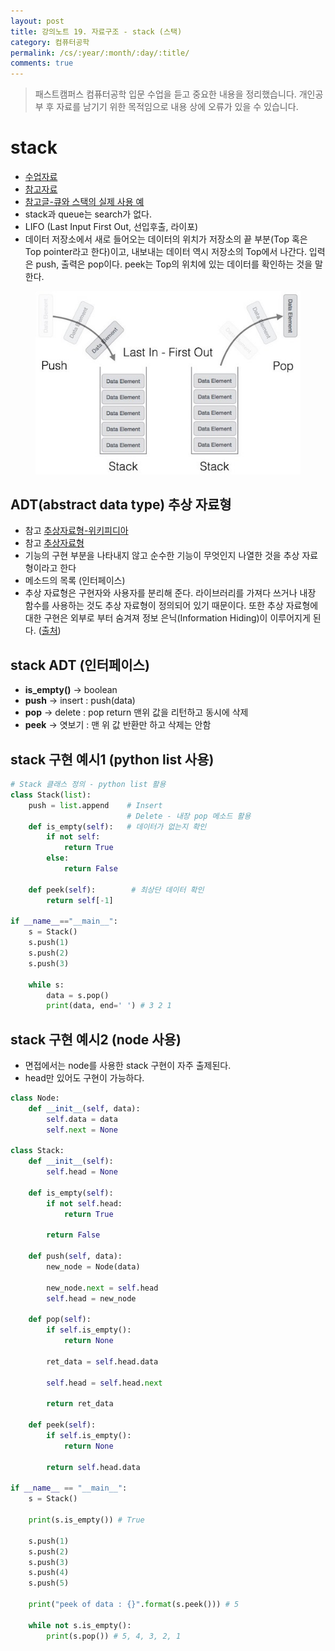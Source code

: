 ```yaml
---
layout: post
title: 강의노트 19. 자료구조 - stack (스택)
category: 컴퓨터공학
permalink: /cs/:year/:month/:day/:title/
comments: true
---
```

> 패스트캠퍼스 컴퓨터공학 입문 수업을 듣고 중요한 내용을 정리했습니다. 개인공부 후 자료를 남기기 위한 목적임으로 내용 상에 오류가 있을 수 있습니다.

# stack
- [수업자료](https://github.com/ythwork/ComputerScienceSchool/blob/master/lecture/datastructure/stack_queue/stack_queue.pdf)
- [참고자료](http://blog.eairship.kr/210)
- [참고글-큐와 스택의 실제 사용 예](http://hashcode.co.kr/questions/1830/%EC%9E%90%EB%A3%8C%EA%B5%AC%EC%A1%B0%ED%81%90-%EC%99%80-%EC%8A%A4%ED%83%9D%EC%9D%98-%EC%8B%A4%EC%A0%9C-%EC%82%AC%EC%9A%A9%EC%98%88%EB%A5%BC-%EC%95%8C%EA%B3%A0%EC%8B%B6%EC%8A%B5%EB%8B%88%EB%8B%A4)
- stack과 queue는 search가 없다.
- LIFO (Last Input First Out, 선입후출, 라이포)
- 데이터 저장소에서 새로 들어오는 데이터의 위치가 저장소의 끝 부분(Top 혹은 Top pointer라고 한다)이고, 내보내는 데이터 역시 저장소의 Top에서 나간다. 입력은 push, 출력은 pop이다. peek는 Top의 위치에 있는 데이터를 확인하는 것을 말한다.

<center>
 <figure>
 <img src="/assets/post-img/cs/stack.jpg" alt="views">
 <figcaption></figcaption>
 </figure>
 </center>

## ADT(abstract data type) 추상 자료형
- 참고 [추상자료형-위키피디아](https://ko.wikipedia.org/wiki/%EC%B6%94%EC%83%81_%EC%9E%90%EB%A3%8C%ED%98%95)
- 참고 [추상자료형](http://ledgku.tistory.com/41)
- 기능의 구현 부분을 나타내지 않고 순수한 기능이 무엇인지 나열한 것을 추상 자료형이라고 한다
- 메소드의 목록 (인터페이스)
- 추상 자료형은 구현자와 사용자를 분리해 준다. 라이브러리를 가져다 쓰거나 내장 함수를 사용하는 것도 추상 자료형이 정의되어 있기 때문이다. 또한 추상 자료형에 대한 구현은 외부로 부터 숨겨져 정보 은닉(Information Hiding)이 이루어지게 된다. ([출처](http://ledgku.tistory.com/41))

## stack ADT (인터페이스)
- **is_empty()** -> boolean
- **push** -> insert : push(data)
- **pop** -> delete : pop return 맨위 값을 리턴하고 동시에 삭제
- **peek** -> 엿보기 : 맨 위 값 반환만 하고 삭제는 안함

## stack 구현 예시1 (python list 사용)

```python
# Stack 클래스 정의 - python list 활용
class Stack(list):
    push = list.append    # Insert
                          # Delete - 내장 pop 메소드 활용
    def is_empty(self):   # 데이터가 없는지 확인
        if not self:
            return True
        else:
            return False

    def peek(self):        # 최상단 데이터 확인
        return self[-1]

if __name__=="__main__":
    s = Stack()
    s.push(1)
    s.push(2)
    s.push(3)

    while s:
        data = s.pop()
        print(data, end=' ') # 3 2 1
```

## stack 구현 예시2 (node 사용)
- 면접에서는 node를 사용한 stack 구현이 자주 출제된다.
- head만 있어도 구현이 가능하다.

```python
class Node:
    def __init__(self, data):
        self.data = data
        self.next = None

class Stack:
    def __init__(self):
        self.head = None

    def is_empty(self):
        if not self.head:
            return True

        return False

    def push(self, data):
        new_node = Node(data)

        new_node.next = self.head
        self.head = new_node

    def pop(self):
        if self.is_empty():
            return None

        ret_data = self.head.data

        self.head = self.head.next

        return ret_data

    def peek(self):
        if self.is_empty():
            return None

        return self.head.data

if __name__ == "__main__":
    s = Stack()

    print(s.is_empty()) # True

    s.push(1)
    s.push(2)
    s.push(3)
    s.push(4)
    s.push(5)

    print("peek of data : {}".format(s.peek())) # 5

    while not s.is_empty():
        print(s.pop()) # 5, 4, 3, 2, 1
```
